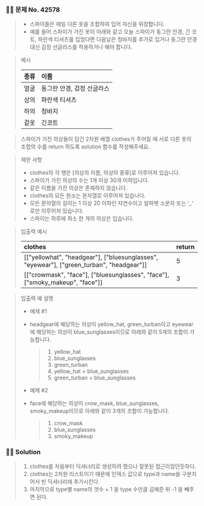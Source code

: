 ### 🧑‍💻 문제 No. 42578

> - 스파이들은 매일 다른 옷을 조합하여 입어 자신을 위장합니다.
> - 예를 들어 스파이가 가진 옷이 아래와 같고 오늘 스파이가 동그란 안경, 긴 코트, 파란색 티셔츠를 입었다면 다음날은 청바지를 추가로 입거나 동그란 안경 대신 검정 선글라스를 착용하거나 해야 합니다.

> 예시
> 
> | 종류 | 이름                       |
> | :--- | :------------------------- |
> | 얼굴 | 동그란 안경, 검정 선글라스 |
> | 상의 | 파란색 티셔츠              |
> | 하의 | 청바지                     |
> | 겉옷 | 긴코트                     |

> 스파이가 가진 의상들이 담긴 2차원 배열 clothes가 주어질 때 서로 다른 옷의 조합의 수를 return 하도록 solution 함수를 작성해주세요.

> 제한 사항
>
> - clothes의 각 행은 [의상의 이름, 의상의 종류]로 이루어져 있습니다.
> - 스파이가 가진 의상의 수는 1개 이상 30개 이하입니다.
> - 같은 이름을 가진 의상은 존재하지 않습니다.
> - clothes의 모든 원소는 문자열로 이루어져 있습니다.
> - 모든 문자열의 길이는 1 이상 20 이하인 자연수이고 알파벳 소문자 또는 '\_' 로만 이루어져 있습니다.
> - 스파이는 하루에 최소 한 개의 의상은 입습니다.

> 입출력 예시
> 
> | clothes                                                                                  | return |
> | :--------------------------------------------------------------------------------------- | :----- |
> | [["yellowhat", "headgear"], ["bluesunglasses", "eyewear"], ["green_turban", "headgear"]] | 5      |
> | [["crowmask", "face"], ["bluesunglasses", "face"], ["smoky_makeup", "face"]]             | 3      |

> 입출력 예 설명
>
> - 예제 #1
> - headgear에 해당하는 의상이 yellow_hat, green_turban이고 eyewear에 해당하는 의상이 blue_sunglasses이므로 아래와 같이 5개의 조합이 가능합니다.
>
>   > 1.  yellow_hat
>   > 2.  blue_sunglasses
>   > 3.  green_turban
>   > 4.  yellow_hat + blue_sunglasses
>   > 5.  green_turban + blue_sunglasses
>
> - 예제 #2
> - face에 해당하는 의상이 crow_mask, blue_sunglasses, smoky_makeup이므로 아래와 같이 3개의 조합이 가능합니다.
>   > 1.  crow_mask
>   > 2.  blue_sunglasses
>   > 3.  smoky_makeup

### 🧑‍💻 Solution

> 1. clothes를 처음부터 딕셔너리로 생성하려 했으나 잘못된 접근이었던듯하다.
> 2. clothes는 2차원 리스트이기 때문에 인덱스 값으로 type과 name을 구분지어서 빈 딕셔너리에 추가시킨다.
> 3. 마지막으로 type별 name의 갯수 + 1 을 type 수만큼 곱해준 뒤 -1 을 빼주면 된다.

